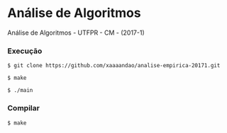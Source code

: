 # Análise de Algoritmos

Análise de Algoritmos - UTFPR - CM - (2017-1)

### Execução

```
$ git clone https://github.com/xaaaandao/analise-empirica-20171.git

$ make

$ ./main
```

### Compilar

```
$ make
```